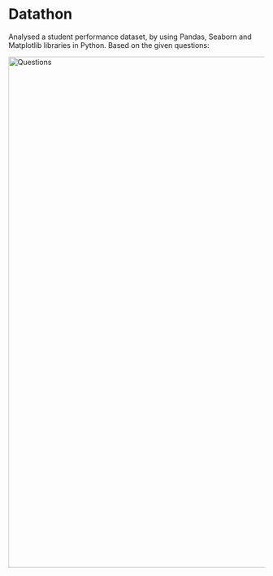 # Datathon
Analysed a student performance dataset, by using Pandas, Seaborn and Matplotlib libraries in Python.
Based on the given questions:

<img width="1006" alt="Questions" src="https://user-images.githubusercontent.com/77573059/141734738-35dc2827-18b1-49b1-8d22-8ddcbd272811.png">
